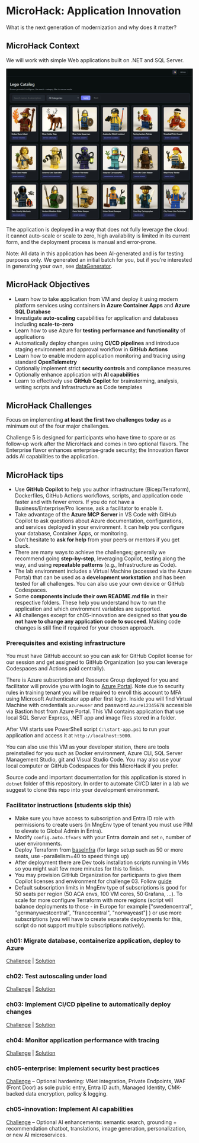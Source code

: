 # MicroHack: Application Innovation
What is the next generation of modernization and why does it matter?

## MicroHack Context
We will work with simple Web applications built on .NET and SQL Server.

![](./images/catalog.png)

The application is deployed in a way that does not fully leverage the cloud: it cannot auto-scale or scale to zero, high availability is limited in its current form, and the deployment process is manual and error‑prone.

Note: All data in this application has been AI-generated and is for testing purposes only. We generated an initial batch for you, but if you're interested in generating your own, see [dataGenerator](/dataGenerator/README.md).

## MicroHack Objectives
- Learn how to take application from VM and deploy it using modern platform services using containers in **Azure Container Apps** and **Azure SQL Database**
- Investigate **auto-scaling** capabilities for application and databases including **scale-to-zero**
- Learn how to use Azure for **testing performance and functionality** of applications
- Automatically deploy changes using **CI/CD pipelines** and introduce staging environment and approval workflow in **GitHub Actions**
- Learn how to enable modern application monitoring and tracing using standard **OpenTelemetry**
- Optionally implement strict **security controls** and compliance measures
- Optionally enhance application with **AI capabilities**
- Learn to effectively use **GitHub Copilot** for brainstorming, analysis, writing scripts and Infrastructure as Code templates

## MicroHack Challenges
Focus on implementing **at least the first two challenges today** as a minimum out of the four major challenges. 

Challenge 5 is designed for participants who have time to spare or as follow‑up work after the MicroHack and comes in two optional flavors. The Enterprise flavor enhances enterprise‑grade security; the Innovation flavor adds AI capabilities to the application.

## MicroHack tips
- Use **GitHub Copilot** to help you author infrastructure (Bicep/Terraform), Dockerfiles, GitHub Actions workflows, scripts, and application code faster and with fewer errors. If you do not have a Business/Enterprise/Pro license, ask a facilitator to enable it.
- Take advantage of the **Azure MCP Server** in VS Code with GitHub Copilot to ask questions about Azure documentation, configurations, and services deployed in your environment. It can help you configure your database, Container Apps, or monitoring.
- Don't hesitate to **ask for help** from your peers or mentors if you get stuck.
- There are many ways to achieve the challenges; generally we recommend going **step-by-step**, leveraging Copilot, testing along the way, and using **repeatable patterns** (e.g., Infrastructure as Code).
- The lab environment includes a Virtual Machine (accessed via the Azure Portal) that can be used as a **development workstation** and has been tested for all challenges. You can also use your own device or GitHub Codespaces.
- Some **components include their own README.md file** in their respective folders. These help you understand how to run the application and which environment variables are supported.
- All challenges except for ch05-innovation are designed so that **you do not have to change any application code to succeed**. Making code changes is still fine if required for your chosen approach.

### Prerequisites and existing infrastructure
You must have GitHub account so you can ask for GitHub Copilot license for our session and get assigned to GitHub Organization (so you can leverage Codespaces and Actions paid centrally).

There is Azure subscription and Resource Group deployed for you and facilitator will provide you with login to [Azure Portal](https://portal.azure.com). Note due to security rules in training tenant you will be required to enroll this account to MFA using Microsoft Authenticator app after first login. Inside you will find Virtual Machine with credentials ```azureuser``` and password ```Azure12345678``` accessible via Bastion host from Azure Portal. This VM contains application that use local SQL Server Express, .NET app and image files stored in a folder.

After VM starts use PowerShell script ```C:\start-app.ps1``` to run your application and access it at ```http://localhost:5000```.

You can also use this VM as your developer station, there are tools preinstalled for you such as Docker environment, Azure CLI, SQL Server Management Studio, git and Visual Studio Code. You may also use your local computer or GitHub Codespaces for this MicroHack if you prefer.

Source code and important documentation for this application is stored in ```dotnet``` folder of this repository. In order to automate CI/CD later in a lab we suggest to clone this repo into your development environment.

### Facilitator instructions (students skip this)
- Make sure you have access to subscription and Entra ID role with permissions to create users (in MngEnv type of tenant you must use PIM to elevate to Global Admin in Entra). 
- Modify `config.auto.tfvars` with your Entra domain and set `n`, number of user environments.
- Deploy Terraform from [baseInfra](./baseInfra/README.md) (for large setup such as 50 or more seats, use -parallelism=40 to speed things up)
- After deployment there are Dev tools installation scripts running in VMs so you might wait few more minutes for this to finish.
- You may provision GitHub Organization for participants to give them Copilot licenses and environment for challenge 03. Follow [guide](./baseInfra/github/README.md)
- Default subscription limits in MngEnv type of subscriptions is good for 50 seats per region (50 ACA envs, 100 VM cores, 50 Grafana, ...). To scale for more configure Terraform with more regions (script will balance deployments to those - in Europe for example ["swedencentral", "germanywestcentral", "francecentral", "norwayeast"] ) or use more subscriptions (you will have to create separate deployments for this, script do not support multiple subscriptions natively).

### ch01: Migrate database, containerize application, deploy to Azure
[Challenge](/challenges/ch01/README.md) | [Solution]( /solutions/ch01/README.md)

### ch02: Test autoscaling under load
[Challenge](/challenges/ch02/README.md) | [Solution]( /solutions/ch02/README.md)

### ch03: Implement CI/CD pipeline to automatically deploy changes
[Challenge](/challenges/ch03/README.md) | [Solution]( /solutions/ch03/README.md)

### ch04: Monitor application performance with tracing
[Challenge](/challenges/ch04/README.md) | [Solution]( /solutions/ch04/README.md)

### ch05-enterprise: Implement security best practices
[Challenge](/challenges/ch05-enterprise/README.md) – Optional hardening: VNet integration, Private Endpoints, WAF (Front Door) as sole public entry, Entra ID auth, Managed Identity, CMK-backed data encryption, policy & logging.

### ch05-innovation: Implement AI capabilities
[Challenge](/challenges/ch05-innovation/README.md) – Optional AI enhancements: semantic search, grounding + recommendation chatbot, translations, image generation, personalization, or new AI microservices.
